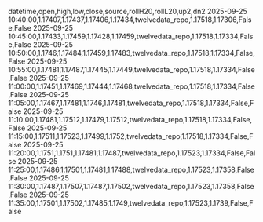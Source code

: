 datetime,open,high,low,close,source,rollH20,rollL20,up2,dn2
2025-09-25 10:40:00,1.17407,1.17437,1.17406,1.17434,twelvedata_repo,1.17518,1.17306,False,False
2025-09-25 10:45:00,1.17433,1.17459,1.17428,1.17459,twelvedata_repo,1.17518,1.17334,False,False
2025-09-25 10:50:00,1.1746,1.17484,1.17459,1.17483,twelvedata_repo,1.17518,1.17334,False,False
2025-09-25 10:55:00,1.17481,1.17487,1.17445,1.17449,twelvedata_repo,1.17518,1.17334,False,False
2025-09-25 11:00:00,1.17451,1.17469,1.17444,1.17468,twelvedata_repo,1.17518,1.17334,False,False
2025-09-25 11:05:00,1.17467,1.17481,1.1746,1.17481,twelvedata_repo,1.17518,1.17334,False,False
2025-09-25 11:10:00,1.17481,1.17512,1.17479,1.17512,twelvedata_repo,1.17518,1.17334,False,False
2025-09-25 11:15:00,1.17511,1.17523,1.17499,1.1752,twelvedata_repo,1.17518,1.17334,False,False
2025-09-25 11:20:00,1.1751,1.1751,1.17481,1.17487,twelvedata_repo,1.17523,1.17334,False,False
2025-09-25 11:25:00,1.17486,1.17501,1.17481,1.17488,twelvedata_repo,1.17523,1.17358,False,False
2025-09-25 11:30:00,1.17487,1.17507,1.17487,1.17502,twelvedata_repo,1.17523,1.17358,False,False
2025-09-25 11:35:00,1.17501,1.17502,1.17485,1.1749,twelvedata_repo,1.17523,1.1739,False,False
